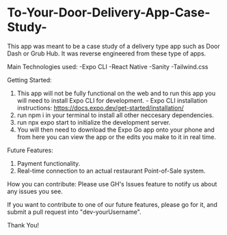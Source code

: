 # To-Your-Door-Delivery-App-Case-Study-

This app was meant to be a case study of a delivery type app such as Door Dash or Grub Hub. It was reverse engineered from these type
of apps. 

Main Technologies used:
-Expo CLI
-React Native
-Sanity
-Tailwind.css

Getting Started:

1. This app will not be fully functional on the web and to run this app you will need to install Expo CLI for development.
        - Expo CLI installation instructions: https://docs.expo.dev/get-started/installation/
2. run npm i in your terminal to install all other neccesary dependencies. 
3. run npx expo start to initialize the development server. 
4. You will then need to download the Expo Go app onto your phone and from here you can view the app 
    or the edits you make to it in real time.
    
 Future Features:
  1. Payment functionality. 
  2. Real-time connection to an actual restaurant Point-of-Sale system.
  
How you can contribute:
Please use GH's Issues feature to notify us about any issues you see.

If you want to contribute to one of our future features, please go for it, and submit a pull request into "dev-yourUsername".

Thank You!
